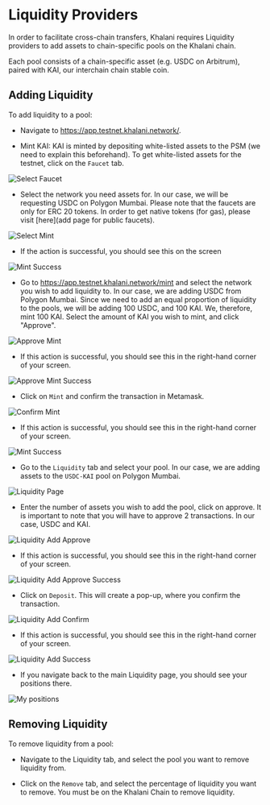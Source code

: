 # Liquidity Providers

In order to facilitate cross-chain transfers, Khalani requires Liquidity providers to add assets to chain-specific pools on the Khalani chain.

Each pool consists of a chain-specific asset (e.g. USDC on Arbitrum), paired with KAI, our interchain chain stable coin.

## Adding Liquidity

To add liquidity to a pool:

- Navigate to https://app.testnet.khalani.network/.

- Mint KAI: KAI is minted by depositing white-listed assets to the PSM (we need to explain this beforehand). To get white-listed assets for the testnet, click on the `Faucet` tab.

![Select Faucet](../.assets/faucet_select.png)

- Select the network you need assets for. In our case, we will be requesting USDC on Polygon Mumbai. Please note that the faucets are only for ERC 20 tokens. In order to get native tokens (for gas), please visit [here](add page for public faucets).

![Select Mint](../.assets/faucet_mint.png)

- If the action is successful, you should see this on the screen

![Mint Success](../.assets/faucet_mint_success.png)

- Go to https://app.testnet.khalani.network/mint and select the network you wish to add liquidity to.
In our case, we are adding USDC from Polygon Mumbai. Since we need to add an equal proportion of liquidity to the pools, we will be adding 100 USDC, and 100 KAI. 
We, therefore, mint 100 KAI. Select the amount of KAI you wish to mint, and click "Approve". 

![Approve Mint](../.assets/approve_mint.png )

- If this action is successful, you should see this in the right-hand corner of your screen.

![Approve Mint Success](../.assets/approve_mint_success.png)

- Click on `Mint` and confirm the transaction in Metamask.

![Confirm Mint](../.assets/mint_confirm.png)

- If this action is successful, you should see this in the right-hand corner of your screen.

![Mint Success](../.assets/mint_sucessful.png)

- Go to the `Liquidity` tab and select your pool. In our case, we are adding assets to the `USDC-KAI` pool on Polygon Mumbai.

![Liquidity Page](../.assets/liquidity_page.png)

- Enter the number of assets you wish to add the pool, click on approve. 
It is important to note that you will have to approve 2 transactions. In our case, USDC and KAI.

![Liquidity Add Approve](../.assets/add_liquidity_approve.png)

- If this action is successful, you should see this in the right-hand corner of your screen.

![Liquidity Add Approve Success](../.assets/add_liquidity_approve_success.png)

- Click on `Deposit`. This will create a pop-up, where you confirm the transaction.

![Liquidity Add Confirm](../.assets/add_liquidity_confirm.png)

- If this action is successful, you should see this in the right-hand corner of your screen.

![Liquidity Add Success](../.assets/add_liquidity_confirm_successs.png)

- If you navigate back to the main Liquidity page, you should see your positions there.

![My positions](../.assets/my_positions.png)
## Removing Liquidity

To remove liquidity from a pool:

- Navigate to the Liquidity tab, and select the pool you want to remove liquidity from.

- Click on the `Remove` tab, and select the percentage of liquidity you want to remove. You must be on the Khalani Chain to remove liquidity.